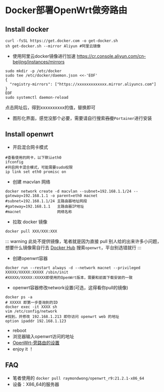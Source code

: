 # Docker部署OpenWrt做旁路由

## Install docker

```shell
curl -fsSL https://get.docker.com -o get-docker.sh
sh get-docker.sh --mirror Aliyun #阿里云镜像
```

* 使用阿里云docker镜像进行加速   <https://cr.console.aliyun.com/cn-beijing/instances/mirrors>

```shell
sudo mkdir -p /etc/docker
sudo tee /etc/docker/daemon.json <<-'EOF'
{
  "registry-mirrors": ["https://xxxxxxxxxxxxx.mirror.aliyuncs.com"]
}
EOF
sudo systemctl daemon-reload
```

点击网址后，得到xxxxxxxxxx的值，替换即可

* 图形化界面，感觉没那个必要，需要请自行搜索~~百度~~`Portainer`进行安装

## Install openwrt

* 开启混合网卡模式

```shell
#查看使用的网卡，以下默认eth0
ifconfig
#开启网卡混合模式，可能需要sudo权限
ip link set eth0 promisc on
```

* 创建 macvlan 网络

```shell
docker network create -d macvlan --subnet=192.168.1.1/24 --gateway=192.168.1.1 -o parent=eth0 macnet
#subnet=192.168.1.1/24 主路由器地址网段
#gateway=192.168.1.1   主路由器IP地址
#macnet                网络名称
```

* 拉取 docker 镜像

`docker pull XXX/XXX:XXX`

::: warning 
此处不提供镜像，笔者就是因为直接 pull 别人给的出来许多小问题，想要什么镜像需自行去 [Docker Hub](https://hub.docker.com/) 搜索`openwrt`，平台别选错就行
:::

* 创建openwrt容器

```shell
docker run --restart always -d --network macnet --privileged XXXXX/XXXXX:XXXXX /sbin/init
#XXXXX/XXXXX:XXXXX即使用的OpenWrt版本，需要和前面下载安装的一致
```

* openwrt容器修改network设置(可选，这得看你pull的镜像)

```shell
docker ps -a
# XXXXX 即第一步查询到的ID
docker exec -it XXXX sh
vim /etc/config/network
#找到，并修改 192.168.1.213 即你访问 openwrt web 的地址
option ipaddr 192.168.1.123
```

* reboot
* 浏览器输入openwrt访问的地址
* [OpenWrt-旁路由的设置](https://zhuanlan.zhihu.com/p/112484256)
* enjoy it ！

##  FAQ

* 笔者使用的 `docker pull raymondwong/openwrt_r9:21.2.1-x86_64`
* 设备：X86_64的服务器 